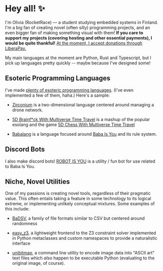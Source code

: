 # Hey all! ✨

I'm Olivia (RocketRace) — a student studying embedded systems in Finland. I'm a big fan of creating novel (often silly) programming projects, and an even bigger fan of making something visual with them! **If you care to support my projects (covering hosting and other essential payments), I would be quite thankful!** [At the moment, I accept donations through LiberaPay.](https://liberapay.com/RocketRace/)

My main languages at the moment are Python, Rust and Typescript, but I pick up languages pretty quickly -- maybe because I've designed some!

## Esoteric Programming Languages

I've made [plenty of esoteric programming languages](https://esolangs.org/wiki/user:RocketRace). (I've even implemented a few of them, haha.) Here's a sample:

* [Zirconium](https://esolangs.org/wiki/Zirconium) is a two-dimensional language centered around managing a drone network.

* [5D Brainf*ck With Multiverse Time Travel](https://esolangs.org/wiki/5D_Brainfuck_With_Multiverse_Time_Travel) is a mashup of the popular esolang and the game [5D Chess With Multiverse Time Travel](https://store.steampowered.com/app/1349230/5D_Chess_With_Multiverse_Time_Travel/)

* [Babalang](https://esolangs.org/wiki/Babalang) is a language focused around [Baba Is You](https://store.steampowered.com/app/736260/Baba_Is_You/) and its rule system.

## Discord Bots

I also make discord bots! [ROBOT IS YOU](https://github.com/RocketRace/robot-is-you) is a utility / fun bot for use related to Baba Is You.

## Niche, Novel Utilities

One of my passions is creating novel tools, regardless of their pragmatic value. This often entails taking a feature in some technology to its logical extreme, or implementing unlikely conceptual mixtures. Some examples of this include:

* [BaDSV](https://github.com/RocketRace/badsv), a family of file formats similar to CSV but centered around randomness

* [easy_z3](https://github.com/RocketRace/easy_z3), a lightweight frontend to the Z3 constraint solver implemented in Python metaclasses and custom namespaces to provide a naturalistic interface

* [unibitmap](https://github.com/RocketRace/unibitmap), a command line utility to encode image data into "ASCII art" text files which *also* happen to be executable Python (evaluating to the original image, of course).

